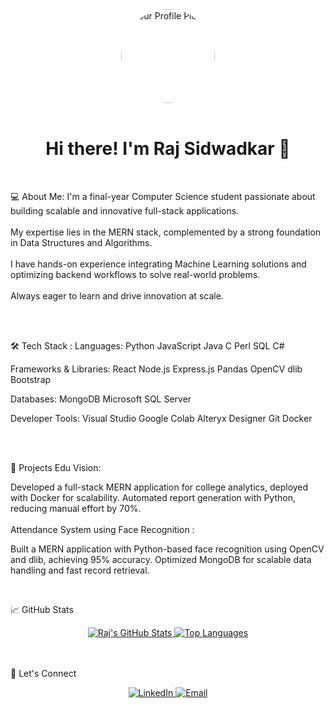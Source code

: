 <div align="center">
<a href="https://github.com/RajSidwadkar">
<img src="https://avatars.githubusercontent.com/u/116996711?v=4" alt="Your Profile Picture" width="150" style="border-radius: 50%;">
</a>
<br>
<br>
<h1>Hi there! I'm Raj Sidwadkar 👋</h1>
</div>

<br>

💻 About Me:
I'm a final-year Computer Science student passionate about building scalable and innovative full-stack applications.
<br>
<br>
My expertise lies in the MERN stack, complemented by a strong foundation in Data Structures and Algorithms.
<br>
<br>
I have hands-on experience integrating Machine Learning solutions and optimizing backend workflows to solve real-world problems.
<br>
<br>
Always eager to learn and drive innovation at scale.

<br>

<br>

🛠️ Tech Stack :
Languages:
Python JavaScript Java C Perl SQL C#

Frameworks & Libraries:
React Node.js Express.js Pandas OpenCV dlib Bootstrap

Databases:
MongoDB Microsoft SQL Server

Developer Tools:
Visual Studio Google Colab Alteryx Designer Git Docker

<br>

<br>

🚀 Projects
Edu Vision:

Developed a full-stack MERN application for college analytics, deployed with Docker for scalability.
Automated report generation with Python, reducing manual effort by 70%.
<br>
<br>
Attendance System using Face Recognition :

Built a MERN application with Python-based face recognition using OpenCV and dlib, achieving 95% accuracy.
Optimized MongoDB for scalable data handling and fast record retrieval.
<br>

<br>

📈 GitHub Stats
<div align="center">
<a href="https://github.com/RajSidwadkar">
<img src="https://github-readme-stats.vercel.app/api?username=RajSidwadkar&show_icons=true&theme=dark" alt="Raj's GitHub Stats">
<img src="https://github-readme-stats.vercel.app/api/top-langs/?username=RajSidwadkar&layout=compact&theme=dark" alt="Top Languages">
</a>
</div>

<br>

<br>

🤝 Let's Connect
<p align="center">
<a href="https://www.linkedin.com/in/raj-sidwadkar">
<img src="https://img.shields.io/badge/LinkedIn-0A66C2?style=for-the-badge&logo=linkedin&logoColor=white" alt="LinkedIn">
</a>
<a href="mailto:rajsidwadkar777@gmail.com">
<img src="https://img.shields.io/badge/Email-D14836?style=for-the-badge&logo=gmail&logoColor=white" alt="Email">
</a>
</p>
